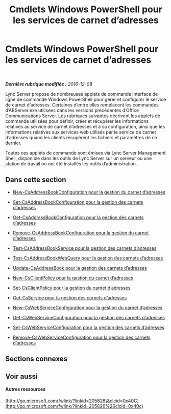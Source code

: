 ﻿---
title: Cmdlets Windows PowerShell pour les services de carnet d’adresses
TOCTitle: Cmdlets Windows PowerShell pour la gestion de carnet d’adresses
ms:assetid: 73bfa949-5628-4156-ad20-fe07a0dc6216
ms:mtpsurl: https://technet.microsoft.com/fr-fr/library/Gg429708(v=OCS.15)
ms:contentKeyID: 49297726
ms.date: 12/10/2016
mtps_version: v=OCS.15
ms.translationtype: HT
---

# Cmdlets Windows PowerShell pour les services de carnet d’adresses

 

_**Dernière rubrique modifiée :** 2016-12-08_

Lync Server propose de nombreuses applets de commande interface de ligne de commande Windows PowerShell pour gérer et configurer le service de carnet d’adresses. Certaines d’entre elles remplacent les commandes d’ABServer.exe utilisées dans les versions précédentes d’Office Communications Server. Les rubriques suivantes décrivent les applets de commande utilisées pour définir, créer et récupérer les informations relatives au service de carnet d’adresses et à sa configuration, ainsi que les informations relatives aux services web utilisés par le service de carnet d’adresses quand les clients récupèrent les fichiers et paramètres de ce dernier.

Toutes ces applets de commande sont émises via Lync Server Management Shell, disponible dans les outils de Lync Server sur un serveur ou une station de travail où ont été installés les outils d’administration.

## Dans cette section

  - [New-CsAddressBookConfiguration pour la gestion du carnet d’adresses](lync-server-2013-new-csaddressbookconfiguration-for-address-book-management.md)

  - [Set-CsAddressBookConfiguration pour la gestion des carnets d’adresses](lync-server-2013-set-csaddressbookconfiguration-for-address-book-management.md)

  - [Get-CsAddressBookConfiguration pour la gestion des carnets d’adresses](lync-server-2013-get-csaddressbookconfiguration-for-address-book-management.md)

  - [Remove-CsAddressBookConfiguration pour la gestion du carnet d’adresses](lync-server-2013-remove-csaddressbookconfiguration-for-address-book-management.md)

  - [Test-CsAddressBookService pour la gestion des carnets d’adresses](lync-server-2013-test-csaddressbookservice-for-address-book-management.md)

  - [Test-CsAddressBookWebQuery pour la gestion des carnets d’adresses](lync-server-2013-test-csaddressbookwebquery-for-address-book-management.md)

  - [Update-CsAddressBook pour la gestion des carnets d’adresses](lync-server-2013-update-csaddressbook-for-address-book-management.md)

  - [New-CsClientPolicy pour la gestion du carnet d’adresses](lync-server-2013-new-csclientpolicy-for-address-book-management.md)

  - [Set-CsClientPolicy pour la gestion du carnet d’adresses](lync-server-2013-set-csclientpolicy-for-address-book-management.md)

  - [Get-CsService pour la gestion des carnets d’adresses](lync-server-2013-get-csservice-for-address-book-management.md)

  - [New-CsWebServiceConfiguration pour la gestion du carnet d’adresses](lync-server-2013-new-cswebserviceconfiguration-for-address-book-management.md)

  - [Get-CsWebServiceConfiguration pour la gestion des carnets d’adresses](lync-server-2013-get-cswebserviceconfiguration-for-address-book-management.md)

  - [Set-CsWebServiceConfiguration pour la gestion des carnets d’adresses](lync-server-2013-set-cswebserviceconfiguration-for-address-book-management.md)

  - [Remove-CsWebServiceConfiguration pour la gestion des carnets d’adresses](lync-server-2013-remove-cswebserviceconfiguration-for-address-book-management.md)

## Sections connexes

## Voir aussi

#### Autres ressources

[http://go.microsoft.com/fwlink/?linkid=205826\&clcid=0x40C](http://go.microsoft.com/fwlink/?linkid=205826%26clcid=0x40c)

